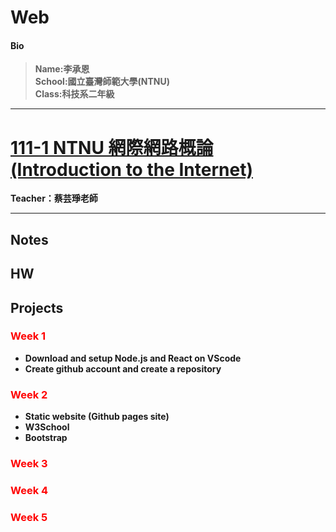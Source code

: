 # Web
#### Bio  
>**Name:李承恩**  
>**School:國立臺灣師範大學(NTNU)**  
>**Class:科技系二年級**  

---
# [111-1 NTNU 網際網路概論 (Introduction to the Internet)](https://reurl.cc/AO992E)
**Teacher：蔡芸琤老師**
  
---

  
## Notes  

## HW  


## Projects  




### <span style="color:Red">Week 1</span>
- **Download and setup Node.js and React on VScode**  
- **Create github account and create a repository**  
  
### <span style="color:Red">Week 2</span>
- **Static website (Github pages site)**  
- **W3School**
- **Bootstrap**

### <span style="color:Red">Week 3</span>


### <span style="color:Red">Week 4</span>


### <span style="color:Red">Week 5</span>
